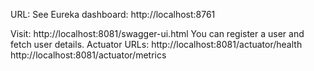 URL: See Eureka dashboard: http://localhost:8761



Visit:
http://localhost:8081/swagger-ui.html
You can register a user and fetch user details.
Actuator URLs:
http://localhost:8081/actuator/health
http://localhost:8081/actuator/metrics